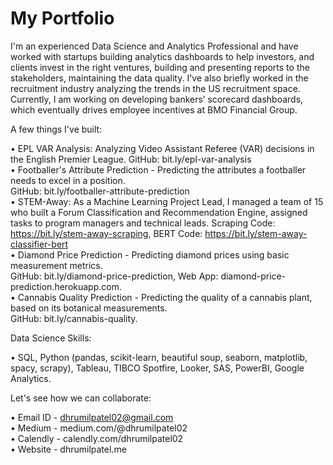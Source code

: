 # My Portfolio

I'm an experienced Data Science and Analytics Professional and have worked with startups building analytics dashboards to help investors, and clients invest in the right ventures, building and presenting reports to the stakeholders, maintaining the data quality. I've also briefly worked in the recruitment industry analyzing the trends in the US recruitment space. Currently, I am working on developing bankers’ scorecard dashboards, which eventually drives employee incentives at BMO Financial Group.    

A few things I've built:    

• EPL VAR Analysis: Analyzing Video Assistant Referee (VAR) decisions in the English Premier League. 
GitHub: bit.ly/epl-var-analysis  
• Footballer's Attribute Prediction - Predicting the attributes a footballer needs to excel in a position.  
GitHub: bit.ly/footballer-attribute-prediction  
• STEM-Away: As a Machine Learning Project Lead, I managed a team of 15 who built a Forum Classification and Recommendation Engine, assigned tasks to program managers and technical leads.
Scraping Code: https://bit.ly/stem-away-scraping, BERT Code: https://bit.ly/stem-away-classifier-bert  
• Diamond Price Prediction - Predicting diamond prices using basic measurement metrics.  
GitHub: bit.ly/diamond-price-prediction, Web App: diamond-price-prediction.herokuapp.com.  
• Cannabis Quality Prediction - Predicting the quality of a cannabis plant, based on its botanical measurements.  
GitHub: bit.ly/cannabis-quality.  

 


Data Science Skills:    

• SQL, Python (pandas, scikit-learn, beautiful soup, seaborn, matplotlib, spacy, scrapy), Tableau, TIBCO Spotfire, Looker, SAS, PowerBI, Google Analytics.    


Let's see how we can collaborate:    

• Email ID - dhrumilpatel02@gmail.com  
• Medium - medium.com/@dhrumilpatel02  
• Calendly - calendly.com/dhrumilpatel02  
• Website - dhrumilpatel.me    
